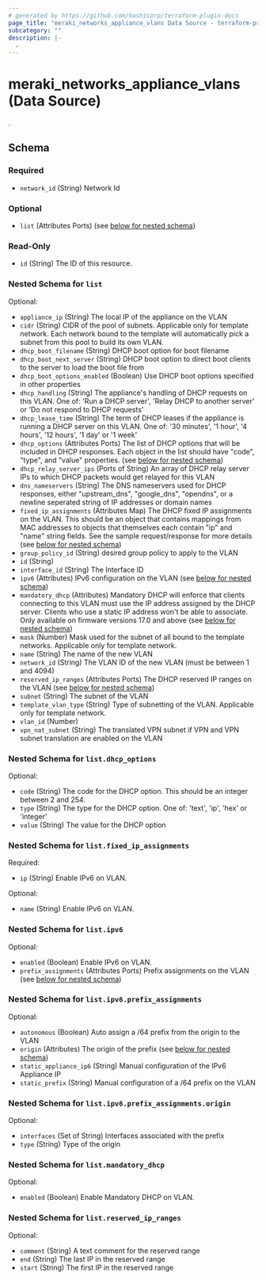 ```yaml
---
# generated by https://github.com/hashicorp/terraform-plugin-docs
page_title: "meraki_networks_appliance_vlans Data Source - terraform-provider-meraki"
subcategory: ""
description: |-
  .
---
```


# meraki_networks_appliance_vlans (Data Source)

.



<!-- schema generated by tfplugindocs -->
## Schema

### Required

- `network_id` (String) Network Id

### Optional

- `list` (Attributes Ports) (see [below for nested schema](#nestedatt--list))

### Read-Only

- `id` (String) The ID of this resource.

<a id="nestedatt--list"></a>
### Nested Schema for `list`

Optional:

- `appliance_ip` (String) The local IP of the appliance on the VLAN
- `cidr` (String) CIDR of the pool of subnets. Applicable only for template network. Each network bound to the template will automatically pick a subnet from this pool to build its own VLAN.
- `dhcp_boot_filename` (String) DHCP boot option for boot filename
- `dhcp_boot_next_server` (String) DHCP boot option to direct boot clients to the server to load the boot file from
- `dhcp_boot_options_enabled` (Boolean) Use DHCP boot options specified in other properties
- `dhcp_handling` (String) The appliance's handling of DHCP requests on this VLAN. One of: 'Run a DHCP server', 'Relay DHCP to another server' or 'Do not respond to DHCP requests'
- `dhcp_lease_time` (String) The term of DHCP leases if the appliance is running a DHCP server on this VLAN. One of: '30 minutes', '1 hour', '4 hours', '12 hours', '1 day' or '1 week'
- `dhcp_options` (Attributes Ports) The list of DHCP options that will be included in DHCP responses. Each object in the list should have "code", "type", and "value" properties. (see [below for nested schema](#nestedatt--list--dhcp_options))
- `dhcp_relay_server_ips` (Ports of String) An array of DHCP relay server IPs to which DHCP packets would get relayed for this VLAN
- `dns_nameservers` (String) The DNS nameservers used for DHCP responses, either "upstream_dns", "google_dns", "opendns", or a newline seperated string of IP addresses or domain names
- `fixed_ip_assignments` (Attributes Map) The DHCP fixed IP assignments on the VLAN. This should be an object that contains mappings from MAC addresses to objects that themselves each contain "ip" and "name" string fields. See the sample request/response for more details (see [below for nested schema](#nestedatt--list--fixed_ip_assignments))
- `group_policy_id` (String) desired group policy to apply to the VLAN
- `id` (String)
- `interface_id` (String) The Interface ID
- `ipv6` (Attributes) IPv6 configuration on the VLAN (see [below for nested schema](#nestedatt--list--ipv6))
- `mandatory_dhcp` (Attributes) Mandatory DHCP will enforce that clients connecting to this VLAN must use the IP address assigned by the DHCP server. Clients who use a static IP address won't be able to associate. Only available on firmware versions 17.0 and above (see [below for nested schema](#nestedatt--list--mandatory_dhcp))
- `mask` (Number) Mask used for the subnet of all bound to the template networks. Applicable only for template network.
- `name` (String) The name of the new VLAN
- `network_id` (String) The VLAN ID of the new VLAN (must be between 1 and 4094)
- `reserved_ip_ranges` (Attributes Ports) The DHCP reserved IP ranges on the VLAN (see [below for nested schema](#nestedatt--list--reserved_ip_ranges))
- `subnet` (String) The subnet of the VLAN
- `template_vlan_type` (String) Type of subnetting of the VLAN. Applicable only for template network.
- `vlan_id` (Number)
- `vpn_nat_subnet` (String) The translated VPN subnet if VPN and VPN subnet translation are enabled on the VLAN

<a id="nestedatt--list--dhcp_options"></a>
### Nested Schema for `list.dhcp_options`

Optional:

- `code` (String) The code for the DHCP option. This should be an integer between 2 and 254.
- `type` (String) The type for the DHCP option. One of: 'text', 'ip', 'hex' or 'integer'
- `value` (String) The value for the DHCP option


<a id="nestedatt--list--fixed_ip_assignments"></a>
### Nested Schema for `list.fixed_ip_assignments`

Required:

- `ip` (String) Enable IPv6 on VLAN.

Optional:

- `name` (String) Enable IPv6 on VLAN.


<a id="nestedatt--list--ipv6"></a>
### Nested Schema for `list.ipv6`

Optional:

- `enabled` (Boolean) Enable IPv6 on VLAN.
- `prefix_assignments` (Attributes Ports) Prefix assignments on the VLAN (see [below for nested schema](#nestedatt--list--ipv6--prefix_assignments))

<a id="nestedatt--list--ipv6--prefix_assignments"></a>
### Nested Schema for `list.ipv6.prefix_assignments`

Optional:

- `autonomous` (Boolean) Auto assign a /64 prefix from the origin to the VLAN
- `origin` (Attributes) The origin of the prefix (see [below for nested schema](#nestedatt--list--ipv6--prefix_assignments--origin))
- `static_appliance_ip6` (String) Manual configuration of the IPv6 Appliance IP
- `static_prefix` (String) Manual configuration of a /64 prefix on the VLAN

<a id="nestedatt--list--ipv6--prefix_assignments--origin"></a>
### Nested Schema for `list.ipv6.prefix_assignments.origin`

Optional:

- `interfaces` (Set of String) Interfaces associated with the prefix
- `type` (String) Type of the origin




<a id="nestedatt--list--mandatory_dhcp"></a>
### Nested Schema for `list.mandatory_dhcp`

Optional:

- `enabled` (Boolean) Enable Mandatory DHCP on VLAN.


<a id="nestedatt--list--reserved_ip_ranges"></a>
### Nested Schema for `list.reserved_ip_ranges`

Optional:

- `comment` (String) A text comment for the reserved range
- `end` (String) The last IP in the reserved range
- `start` (String) The first IP in the reserved range
